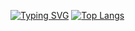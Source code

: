 [![Typing SVG](https://readme-typing-svg.herokuapp.com?color=%2336BCF7&lines=Computer+science+student)](https://git.io/typing-svg)
[![Top Langs](https://github-readme-stats.vercel.app/api/top-langs/?username=ArtSb2005&langs_count=8)](https://github.com/anuraghazra/github-readme-stats)

